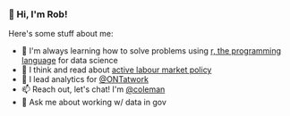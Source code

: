 ### 👋 Hi, I'm Rob!

<!--
**colemanrob/colemanrob** is a ✨ _special_ ✨ repository because its `README.md` (this file) appears on your GitHub profile.

Here are some ideas to get you started:

- 🔭 I’m currently working on ...
- 🌱 I’m currently learning ...
- 👯 I’m looking to collaborate on ...
- 🤔 I’m looking for help with ...
- 💬 Ask me about ...
- 📫 How to reach me: ...
- 😄 Pronouns: ...
- ⚡ Fun fact: ...
-->

Here's some stuff about me:

- 🌱 I'm always learning how to solve problems using [r, the programming language](https://www.r-project.org/) for data science
- 🤔 I think and read about [active labour market policy](https://en.wikipedia.org/wiki/Active_labour_market_policies)
- 🔭 I lead analytics for [@ONTatwork](https://twitter.com/ONTatwork)
- 📫 Reach out, let's chat!  I'm [@coleman](https://twitter.com/coleman)
- 💬 Ask me about working w/ data in gov
